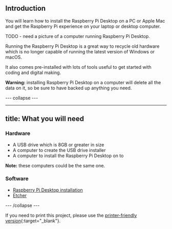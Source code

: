 ## Introduction

You will learn how to install the Raspberry Pi Desktop on a PC or Apple Mac and get the Raspberry Pi experience on your laptop or desktop computer.

TODO - need a picture of a computer running Raspberry Pi Desktop.

Running the Raspberry Pi Desktop is a great way to recycle old hardware which is no longer capable of running the latest version of Windows or macOS.

It also comes pre-installed with lots of tools useful to get started with coding and digital making.

**Warning:** installing Raspberry Pi Desktop on a computer will delete all the data on it, so be sure to have backed up anything you need.

--- collapse ---

---
title: What you will need
---

### Hardware

+ A USB drive which is 8GB or greater in size
+ A computer to create the USB drive installer
+ A computer to install the Raspberry Pi Desktop on to

**Note:** these computers could be the same one.

### Software

+ [Raspberry Pi Desktop installation](https://www.raspberrypi.org/downloads/raspberry-pi-desktop/)
+ [Etcher](https://etcher.io/)

--- /collapse ---

If you need to print this project, please use the [printer-friendly version](https://projects.raspberrypi.org/en/projects/project-name/print){:target="_blank"}.
